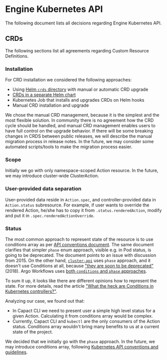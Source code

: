 # Engine Kubernetes API

The following document lists all decisions regarding Engine Kubernetes API.

## CRDs

The following sections list all agreements regarding Custom Resource Definitions.

### Installation

For CRD installation we considered the following approaches:
- Using [Helm `crds` directory](https://helm.sh/docs/chart_best_practices/custom_resource_definitions/#method-1-let-helm-do-it-for-you) with manual or automatic CRD upgrade
- [CRDs in a separate Helm chart](https://helm.sh/docs/chart_best_practices/custom_resource_definitions/#method-2-separate-charts)
- Kubernetes Job that installs and upgrades CRDs on Helm hooks 
- Manual CRD installation and upgrade

We chose the manual CRD management, because it is the simplest and the most flexible solution. In community there is no agreement how the CRD cycle should be handled, and manual CRD management enables users to have full control on the upgrade behavior.
If there will be some breaking changes in CRDS between public releases, we will describe the manual migration process in release notes. In the future, we may consider some automated scripts/tools to make the migration process easier.

### Scope

Initially we go with only namespace-scoped Action resource. In the future, we may introduce cluster-wide ClusterAction.

### User-provided data separation

User-provided data reside in `Action.spec`, and controller-provided data in `Action.status` subresource. For example, if user wants to override the rendered Action, he/she has to copy it from `.status.renderedAction`, modify and put it in `.spec.renderedActionOverride`. 

### Status

The most common approach to represent state of the resource is to use conditions array as per [API conventions document](https://github.com/kubernetes/community/blob/master/contributors/devel/sig-architecture/api-conventions.md#spec-and-status). The same document clarifies that simpler `phase` enum approach, visible e.g. in Pod status, is going to be deprecated. The document points to an issue with discussion from 2015. 
On the other hand, [`cluster-api`](https://github.com/kubernetes-sigs/cluster-api) uses `phase` approach, and it doesn't use Conditions at all, because ["they are soon to be deprecated"](https://github.com/kubernetes-sigs/cluster-api/blob/112951ee/docs/proposals/20181121-machine-api.md#conditions) (2018). Argo Workflows uses [both `conditions` and `phase` approaches](https://github.com/argoproj/argo/blob/3156559b40afe4248a3fd124a9611992e7459930/pkg/apis/workflow/v1alpha1/workflow_types.go#L1111).

To sum it up, it looks like there are different opinions how to represent the state. For more details, read the article ["What the heck are Conditions in Kubernetes controllers?"](https://dev.to/maelvls/what-the-heck-are-kubernetes-conditions-for-4je7).

Analyzing our case, we found out that:
- In Capact CLI we need to present user a simple high level status for a given Action. Calculating it from conditions array would be complex.
- Currently, Capact CLI and `kubectl` are the only consumers of the Action status. Conditions array wouldn't bring many benefits to us at a current state of the project.

We decided that we initially go with the `phase` approach. In the future, we may introduce conditions array, following [Kubernetes API conventions and guidelines](https://github.com/kubernetes/community/blob/master/contributors/devel/sig-architecture/api-conventions.md#spec-and-status).
